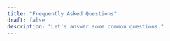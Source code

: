 ```yaml
---
title: "Frequently Asked Questions"
draft: false
description: "Let's answer some common questions."
---
```

